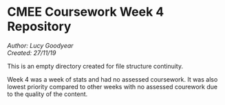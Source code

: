 # CMEE Coursework Week 4 Repository

*Author: Lucy Goodyear*  
*Created: 27/11/19*

This is an empty directory created for file structure continuity.

Week 4 was a week of stats and had no assessed coursework. It was also lowest priority compared to other weeks with no assessed courework due to the quality of the content.


